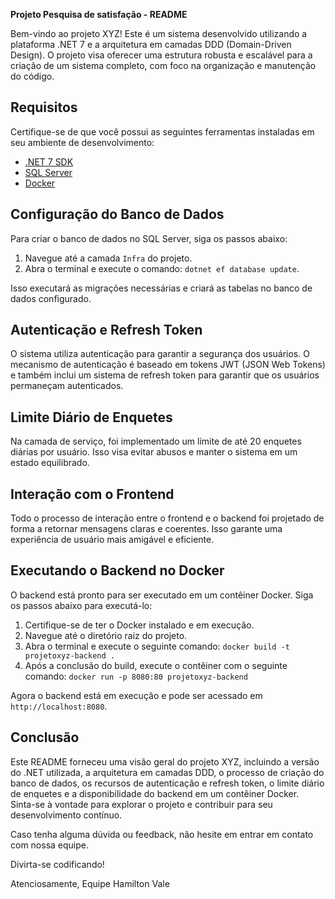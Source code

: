 **Projeto Pesquisa de satisfação - README**

Bem-vindo ao projeto XYZ! Este é um sistema desenvolvido utilizando a plataforma .NET 7 e a arquitetura em camadas DDD (Domain-Driven Design). O projeto visa oferecer uma estrutura robusta e escalável para a criação de um sistema completo, com foco na organização e manutenção do código.

## Requisitos

Certifique-se de que você possui as seguintes ferramentas instaladas em seu ambiente de desenvolvimento:

- [.NET 7 SDK](https://dotnet.microsoft.com/download/dotnet/7.0)
- [SQL Server](https://www.microsoft.com/en-us/sql-server/sql-server-downloads)
- [Docker](https://www.docker.com/get-started)

## Configuração do Banco de Dados

Para criar o banco de dados no SQL Server, siga os passos abaixo:

1. Navegue até a camada `Infra` do projeto.
2. Abra o terminal e execute o comando: `dotnet ef database update`.

Isso executará as migrações necessárias e criará as tabelas no banco de dados configurado.

## Autenticação e Refresh Token

O sistema utiliza autenticação para garantir a segurança dos usuários. O mecanismo de autenticação é baseado em tokens JWT (JSON Web Tokens) e também inclui um sistema de refresh token para garantir que os usuários permaneçam autenticados.

## Limite Diário de Enquetes

Na camada de serviço, foi implementado um limite de até 20 enquetes diárias por usuário. Isso visa evitar abusos e manter o sistema em um estado equilibrado.

## Interação com o Frontend

Todo o processo de interação entre o frontend e o backend foi projetado de forma a retornar mensagens claras e coerentes. Isso garante uma experiência de usuário mais amigável e eficiente.

## Executando o Backend no Docker

O backend está pronto para ser executado em um contêiner Docker. Siga os passos abaixo para executá-lo:

1. Certifique-se de ter o Docker instalado e em execução.
2. Navegue até o diretório raiz do projeto.
3. Abra o terminal e execute o seguinte comando: `docker build -t projetoxyz-backend .`
4. Após a conclusão do build, execute o contêiner com o seguinte comando: `docker run -p 8080:80 projetoxyz-backend`

Agora o backend está em execução e pode ser acessado em `http://localhost:8080`.

## Conclusão

Este README forneceu uma visão geral do projeto XYZ, incluindo a versão do .NET utilizada, a arquitetura em camadas DDD, o processo de criação do banco de dados, os recursos de autenticação e refresh token, o limite diário de enquetes e a disponibilidade do backend em um contêiner Docker. Sinta-se à vontade para explorar o projeto e contribuir para seu desenvolvimento contínuo.

Caso tenha alguma dúvida ou feedback, não hesite em entrar em contato com nossa equipe.

Divirta-se codificando!

Atenciosamente,
Equipe Hamilton Vale
